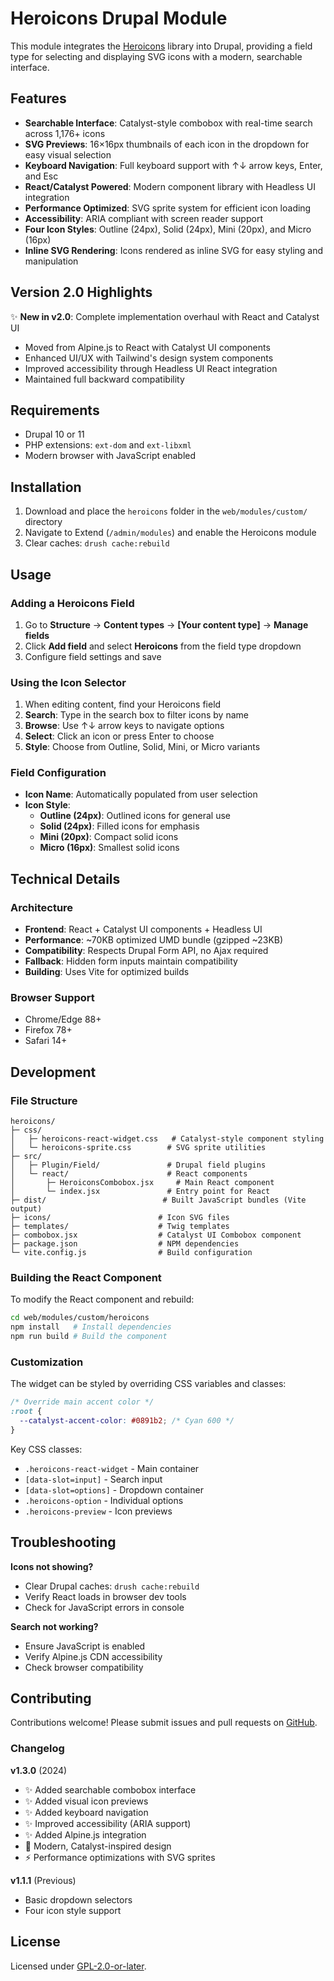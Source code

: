 # Heroicons Drupal Module

This module integrates the [Heroicons](https://heroicons.com/) library into Drupal, providing a field type for selecting and displaying SVG icons with a modern, searchable interface.

## Features

- **Searchable Interface**: Catalyst-style combobox with real-time search across 1,176+ icons
- **SVG Previews**: 16×16px thumbnails of each icon in the dropdown for easy visual selection
- **Keyboard Navigation**: Full keyboard support with ↑↓ arrow keys, Enter, and Esc
- **React/Catalyst Powered**: Modern component library with Headless UI integration
- **Performance Optimized**: SVG sprite system for efficient icon loading
- **Accessibility**: ARIA compliant with screen reader support
- **Four Icon Styles**: Outline (24px), Solid (24px), Mini (20px), and Micro (16px)
- **Inline SVG Rendering**: Icons rendered as inline SVG for easy styling and manipulation

## Version 2.0 Highlights

✨ **New in v2.0**: Complete implementation overhaul with React and Catalyst UI
- Moved from Alpine.js to React with Catalyst UI components
- Enhanced UI/UX with Tailwind's design system components
- Improved accessibility through Headless UI React integration
- Maintained full backward compatibility

## Requirements

- Drupal 10 or 11
- PHP extensions: `ext-dom` and `ext-libxml`
- Modern browser with JavaScript enabled

## Installation

1. Download and place the `heroicons` folder in the `web/modules/custom/` directory
2. Navigate to Extend (`/admin/modules`) and enable the Heroicons module
3. Clear caches: `drush cache:rebuild`

## Usage

### Adding a Heroicons Field

1. Go to **Structure** → **Content types** → **[Your content type]** → **Manage fields**
2. Click **Add field** and select **Heroicons** from the field type dropdown
3. Configure field settings and save

### Using the Icon Selector

1. When editing content, find your Heroicons field
2. **Search**: Type in the search box to filter icons by name
3. **Browse**: Use ↑↓ arrow keys to navigate options
4. **Select**: Click an icon or press Enter to choose
5. **Style**: Choose from Outline, Solid, Mini, or Micro variants

### Field Configuration

- **Icon Name**: Automatically populated from user selection
- **Icon Style**: 
  - **Outline (24px)**: Outlined icons for general use
  - **Solid (24px)**: Filled icons for emphasis
  - **Mini (20px)**: Compact solid icons
  - **Micro (16px)**: Smallest solid icons

## Technical Details

### Architecture
- **Frontend**: React + Catalyst UI components + Headless UI
- **Performance**: ~70KB optimized UMD bundle (gzipped ~23KB)
- **Compatibility**: Respects Drupal Form API, no Ajax required
- **Fallback**: Hidden form inputs maintain compatibility
- **Building**: Uses Vite for optimized builds

### Browser Support
- Chrome/Edge 88+
- Firefox 78+  
- Safari 14+

## Development

### File Structure
```
heroicons/
├─ css/
│   ├─ heroicons-react-widget.css   # Catalyst-style component styling
│   └─ heroicons-sprite.css        # SVG sprite utilities
├─ src/
│   ├─ Plugin/Field/               # Drupal field plugins
│   └─ react/                      # React components
│       ├─ HeroiconsCombobox.jsx     # Main React component
│       └─ index.jsx               # Entry point for React
├─ dist/                          # Built JavaScript bundles (Vite output)
├─ icons/                        # Icon SVG files
├─ templates/                    # Twig templates
├─ combobox.jsx                  # Catalyst UI Combobox component
├─ package.json                  # NPM dependencies
└─ vite.config.js                # Build configuration
```

### Building the React Component

To modify the React component and rebuild:

```bash
cd web/modules/custom/heroicons
npm install   # Install dependencies
npm run build # Build the component
```

### Customization
The widget can be styled by overriding CSS variables and classes:

```css
/* Override main accent color */
:root {
  --catalyst-accent-color: #0891b2; /* Cyan 600 */
}
```

Key CSS classes:
- `.heroicons-react-widget` - Main container
- `[data-slot=input]` - Search input
- `[data-slot=options]` - Dropdown container
- `.heroicons-option` - Individual options
- `.heroicons-preview` - Icon previews

## Troubleshooting

**Icons not showing?**
- Clear Drupal caches: `drush cache:rebuild`
- Verify React loads in browser dev tools
- Check for JavaScript errors in console

**Search not working?**
- Ensure JavaScript is enabled
- Verify Alpine.js CDN accessibility
- Check browser compatibility

## Contributing

Contributions welcome! Please submit issues and pull requests on [GitHub](https://github.com/sinyayadynya/heroicons).

### Changelog

**v1.3.0** (2024)
- ✨ Added searchable combobox interface
- ✨ Added visual icon previews  
- ✨ Added keyboard navigation
- ✨ Improved accessibility (ARIA support)
- ✨ Added Alpine.js integration
- 🎨 Modern, Catalyst-inspired design
- ⚡ Performance optimizations with SVG sprites

**v1.1.1** (Previous)
- Basic dropdown selectors
- Four icon style support

## License

Licensed under [GPL-2.0-or-later](https://www.gnu.org/licenses/gpl-2.0.html).
